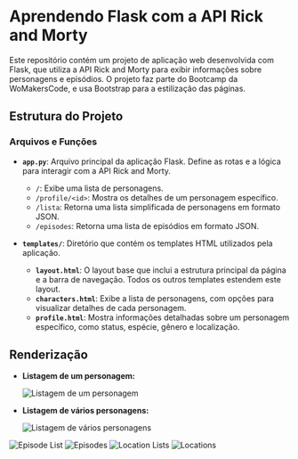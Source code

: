 # Aprendendo Flask com a API Rick and Morty

Este repositório contém um projeto de aplicação web desenvolvida com Flask, que utiliza a API Rick and Morty para exibir informações sobre personagens e episódios. O projeto faz parte do Bootcamp da WoMakersCode, e usa Bootstrap para a estilização das páginas.

## Estrutura do Projeto

### Arquivos e Funções

- **`app.py`**: Arquivo principal da aplicação Flask. Define as rotas e a lógica para interagir com a API Rick and Morty. 
  - `/`: Exibe uma lista de personagens.
  - `/profile/<id>`: Mostra os detalhes de um personagem específico.
  - `/lista`: Retorna uma lista simplificada de personagens em formato JSON.
  - `/episodes`: Retorna uma lista de episódios em formato JSON.

- **`templates/`**: Diretório que contém os templates HTML utilizados pela aplicação.
  - **`layout.html`**: O layout base que inclui a estrutura principal da página e a barra de navegação. Todos os outros templates estendem este layout.
  - **`characters.html`**: Exibe a lista de personagens, com opções para visualizar detalhes de cada personagem.
  - **`profile.html`**: Mostra informações detalhadas sobre um personagem específico, como status, espécie, gênero e localização.


## Renderização 
- **Listagem de um personagem:**
  
  ![Listagem de um personagem](https://miro.medium.com/v2/resize:fit:720/format:webp/1*C21TDEXHTY1efeL4nX2v-A.png)

- **Listagem de vários personagens:**

  ![Listagem de vários personagens](https://miro.medium.com/v2/resize:fit:720/format:webp/1*zOClxpuxGE1SGzy1zzmfcQ.png)
  
![Episode List](https://i.postimg.cc/VL9WXnf5/episode-list.png)
![Episodes](https://i.postimg.cc/HkB0hm7g/episodes.png)
![Location Lists](https://i.postimg.cc/MGH0kLyj/location-lists.png)
![Locations](https://i.postimg.cc/CK2Gw4Nr/locations.png)
